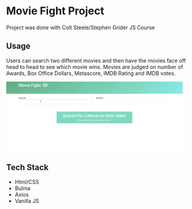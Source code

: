 # Movie Fight Project

Project was done with Colt Steele/Stephen Grider JS Course

## Usage

Users can search two different movies and then have the movies face off head to head to see which movie wins. Movies are judged on number of Awards, Box Office Dollars, Metascore, IMDB Rating and IMDB votes.

![](project_demo.gif)

## Tech Stack

- Html/CSS
- Bulma
- Axios
- Vanilla JS

